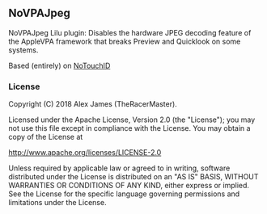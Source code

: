 ## NoVPAJpeg

NoVPAJpeg Lilu plugin: Disables the hardware JPEG decoding feature of the AppleVPA framework that breaks Preview and Quicklook on some systems.

Based (entirely) on [NoTouchID](https://github.com/al3xtjames/NoTouchID)

### License

Copyright (C) 2018 Alex James (TheRacerMaster).

Licensed under the Apache License, Version 2.0 (the "License"); you may not use this file except in compliance with the License. You may obtain a copy of the License at

http://www.apache.org/licenses/LICENSE-2.0

Unless required by applicable law or agreed to in writing, software distributed under the License is distributed on an "AS IS" BASIS, WITHOUT WARRANTIES OR CONDITIONS OF ANY KIND, either express or implied. See the License for the specific language governing permissions and limitations under the License.
